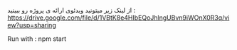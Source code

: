 از لینک زیر میتونید ویدئوی ارائه ی پروژه رو ببینید :
https://drive.google.com/file/d/1VBtK8e4HIbEQoJhlngUBvn9iWOnX0R3q/view?usp=sharing

Run with : npm start

